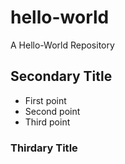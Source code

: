 # hello-world
A Hello-World Repository
## Secondary Title
* First point
* Second point
* Third point
### Thirdary Title
